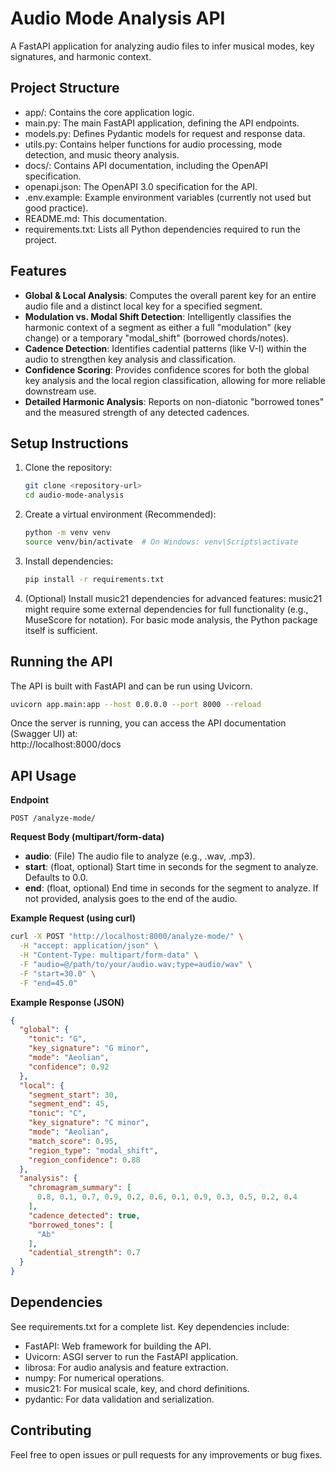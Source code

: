 # Audio Mode Analysis API
A FastAPI application for analyzing audio files to infer musical modes, key signatures, and harmonic context.

## Project Structure
- app/: Contains the core application logic.
- main.py: The main FastAPI application, defining the API endpoints.
- models.py: Defines Pydantic models for request and response data.
- utils.py: Contains helper functions for audio processing, mode detection, and music theory analysis.
- docs/: Contains API documentation, including the OpenAPI specification.
- openapi.json: The OpenAPI 3.0 specification for the API.
- .env.example: Example environment variables (currently not used but good practice).
- README.md: This documentation.
- requirements.txt: Lists all Python dependencies required to run the project.

## Features
- **Global & Local Analysis**: Computes the overall parent key for an entire audio file and a distinct local key for a specified segment.
- **Modulation vs. Modal Shift Detection**: Intelligently classifies the harmonic context of a segment as either a full "modulation" (key change) or a temporary "modal_shift" (borrowed chords/notes).
- **Cadence Detection**: Identifies cadential patterns (like V-I) within the audio to strengthen key analysis and classification.
- **Confidence Scoring**: Provides confidence scores for both the global key analysis and the local region classification, allowing for more reliable downstream use.
- **Detailed Harmonic Analysis**: Reports on non-diatonic "borrowed tones" and the measured strength of any detected cadences.

## Setup Instructions
1. Clone the repository:
   ```bash
   git clone <repository-url>
   cd audio-mode-analysis
   ```
2. Create a virtual environment (Recommended):
   ```bash
   python -m venv venv
   source venv/bin/activate  # On Windows: venv\Scripts\activate
   ```
3. Install dependencies:
   ```bash
   pip install -r requirements.txt
   ```
4. (Optional) Install music21 dependencies for advanced features:
   music21 might require some external dependencies for full functionality (e.g., MuseScore for notation). For basic mode analysis, the Python package itself is sufficient.

## Running the API
The API is built with FastAPI and can be run using Uvicorn.

```bash
uvicorn app.main:app --host 0.0.0.0 --port 8000 --reload
```

Once the server is running, you can access the API documentation (Swagger UI) at:  
http://localhost:8000/docs

## API Usage

**Endpoint**

`POST /analyze-mode/`

**Request Body (multipart/form-data)**

- **audio**: (File) The audio file to analyze (e.g., .wav, .mp3).  
- **start**: (float, optional) Start time in seconds for the segment to analyze. Defaults to 0.0.  
- **end**: (float, optional) End time in seconds for the segment to analyze. If not provided, analysis goes to the end of the audio.

**Example Request (using curl)**

```bash
curl -X POST "http://localhost:8000/analyze-mode/" \
  -H "accept: application/json" \
  -H "Content-Type: multipart/form-data" \
  -F "audio=@/path/to/your/audio.wav;type=audio/wav" \
  -F "start=30.0" \
  -F "end=45.0"
```

**Example Response (JSON)**

```json
{
  "global": {
    "tonic": "G",
    "key_signature": "G minor",
    "mode": "Aeolian",
    "confidence": 0.92
  },
  "local": {
    "segment_start": 30,
    "segment_end": 45,
    "tonic": "C",
    "key_signature": "C minor",
    "mode": "Aeolian",
    "match_score": 0.95,
    "region_type": "modal_shift",
    "region_confidence": 0.88
  },
  "analysis": {
    "chromagram_summary": [
      0.8, 0.1, 0.7, 0.9, 0.2, 0.6, 0.1, 0.9, 0.3, 0.5, 0.2, 0.4
    ],
    "cadence_detected": true,
    "borrowed_tones": [
      "Ab"
    ],
    "cadential_strength": 0.7
  }
}
```

## Dependencies
See requirements.txt for a complete list. Key dependencies include:

- FastAPI: Web framework for building the API.
- Uvicorn: ASGI server to run the FastAPI application.
- librosa: For audio analysis and feature extraction.
- numpy: For numerical operations.
- music21: For musical scale, key, and chord definitions.
- pydantic: For data validation and serialization.

## Contributing
Feel free to open issues or pull requests for any improvements or bug fixes.
